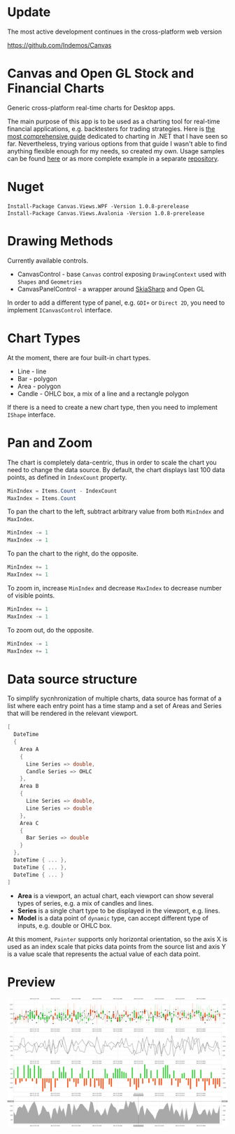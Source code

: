 # Update 

The most active development continues in the cross-platform web version 

https://github.com/Indemos/Canvas

# Canvas and Open GL Stock and Financial Charts

Generic cross-platform real-time charts for Desktop apps. 

The main purpose of this app is to be used as a charting tool for real-time financial applications, e.g. backtesters for trading strategies. 
Here is [the most comprehensive guide](https://github.com/swharden/Csharp-Data-Visualization) dedicated to charting in .NET that I have seen so far. 
Nevertheless, trying various options from that guide I wasn't able to find anything flexible enough for my needs, so created my own. Usage samples can be found [here](https://github.com/Indemos/Canvas-V2/tree/master/Samples) or as more complete example in a separate [repository](https://github.com/Indemos/Terminal-V2).

# Nuget 

```
Install-Package Canvas.Views.WPF -Version 1.0.8-prerelease
Install-Package Canvas.Views.Avalonia -Version 1.0.8-prerelease
```

# Drawing Methods 

Currently available controls.

* CanvasControl - base `Canvas` control exposing `DrawingContext` used with `Shapes` and `Geometries`
* CanvasPanelControl - a wrapper around [SkiaSharp](https://github.com/mono/SkiaSharp) and Open GL 

In order to add a different type of panel, e.g. `GDI+` or `Direct 2D`, you need to implement `ICanvasControl` interface.

# Chart Types 

At the moment, there are four built-in chart types. 

* Line - line 
* Bar - polygon
* Area - polygon
* Candle - OHLC box, a mix of a line and a rectangle polygon

If there is a need to create a new chart type, then you need to implement `IShape` interface. 

# Pan and Zoom 

The chart is completely data-centric, thus in order to scale the chart you need to change the data source. 
By default, the chart displays last 100 data points, as defined in `IndexCount` property. 

```C#
MinIndex = Items.Count - IndexCount
MaxIndex = Items.Count
```

To pan the chart to the left, subtract arbitrary value from both `MinIndex` and `MaxIndex`. 

```C#
MinIndex -= 1
MaxIndex -= 1
```

To pan the chart to the right, do the opposite. 

```C#
MinIndex += 1
MaxIndex += 1
```

To zoom in, increase `MinIndex` and decrease `MaxIndex` to decrease number of visible points. 

```C#
MinIndex += 1
MaxIndex -= 1
```

To zoom out, do the opposite. 

```C#
MinIndex -= 1
MaxIndex += 1
```

# Data source structure

To simplify sycnhronization of multiple charts, data source has format of a list where each entry point has a time stamp and a set of Areas and Series that will be rendered in the relevant viewport. 

```C#
[
  DateTime
  {
    Area A
    {
      Line Series => double,
      Candle Series => OHLC
    },
    Area B 
    {
      Line Series => double,
      Line Series => double
    },
    Area C 
    {
      Bar Series => double
    }
  }, 
  DateTime { ... },
  DateTime { ... },
  DateTime { ... }
]

```

* **Area** is a viewport, an actual chart, each viewport can show several types of series, e.g. a mix of candles and lines.
* **Series** is a single chart type to be displayed in the viewport, e.g. lines. 
* **Model** is a data point of `dynamic` type, can accept different type of inputs, e.g. double or OHLC box.

At this moment, `Painter` supports only horizontal orientation, so the axis X is used as an index scale that picks data points from the source list and axis Y is a value scale that represents the actual value of each data point. 

# Preview 

![](Screens/Preview.png)
